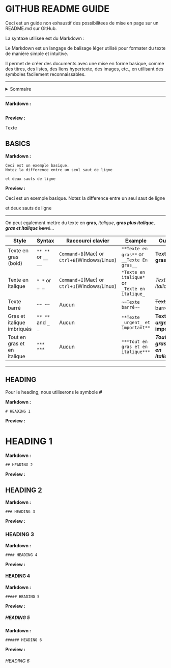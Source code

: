# GITHUB README GUIDE

Ceci est un guide non exhaustif des possibilitees de mise en page sur un README.md sur GitHub.

La syntaxe utilisee est du Markdown :

Le Markdown est un langage de balisage léger utilisé pour formater du texte de manière simple et intuitive.

Il permet de créer des documents avec une mise en forme basique, comme des titres, des listes, des liens hypertexte, des images, etc., en utilisant des symboles facilement reconnaissables.

<a id="summary"></a>
<hr>
<details><summary>Sommaire</summary>
<br>

- [Basics](#basics)
- [Heading](#heading)

</details>
<hr>

**Markdown :**
``` text

```
**Preview :**

Texte

## BASICS

**Markdown :**
``` text
Ceci est un exemple basique.
Notez la difference entre un seul saut de ligne

et deux sauts de ligne
```
**Preview :**

Ceci est un exemple basique.
Notez la difference entre un seul saut de ligne

et deux sauts de ligne

---

On peut egalement mettre du texte en **gras**, *italique*, **gras _plus italique_**, ***gras et italique*** ~~barré~~...


| Style | Syntax | Raccourci clavier | Example | Output
|----------|----------|----------|----------|----------|
| Texte en gras (bold)   | `** **` or `__ __`   | `Command`+`B`(Mac) or <br>`Ctrl`+`B`(Windows/Linux) | `**Texte en gras**` or <br> `__Texte En gras__` | __Texte en gras__
| Texte en italique            | `* *` or `_ _`        | `Command`+`I`(Mac) or <br>`Ctrl`+`I`(Windows/Linux)  | `*Texte en italique*` or <br> `_Texte en italique_`   | *Texte en italique*                  |
| Texte barré                  | `~~ ~~`               | Aucun                             | `~~Texte barré~~`                  | ~~Texte barré~~                      |
| Gras et italique imbriqués   | `** **` and `_ _` | Aucun                           | `**Texte _urgent_ et important**`| **Texte _urgent_ et important**    |
| Tout en gras et en italique  | `*** ***`             | Aucun                             | `***Tout en gras et en italique***`| ***Tout en gras et en italique***  |

---

## HEADING

Pour le heading, nous utiliserons le symbole **#**

**Markdown :**
``` text
# HEADING 1
```
**Preview :**

# HEADING 1

**Markdown :**
``` text
## HEADING 2
```
**Preview :**

## HEADING 2

**Markdown :**
``` text
### HEADING 3
```
**Preview :**

### HEADING 3

**Markdown :**
``` text
#### HEADING 4
```
**Preview :**

#### HEADING 4

**Markdown :**
``` text
##### HEADING 5
```
**Preview :**

##### HEADING 5

**Markdown :**
``` text
###### HEADING 6
```
**Preview :**

###### HEADING 6




